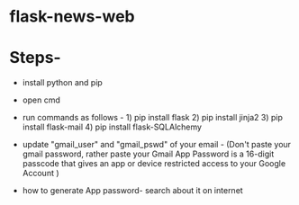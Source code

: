 # flask-news-web


# Steps-

* install python and pip
* open cmd
* run commands as follows - 
        1) pip install flask
        2) pip install jinja2
        3) pip install flask-mail
        4) pip install flask-SQLAlchemy
* update  "gmail_user" and  "gmail_pswd" of your email -
                  (Don't paste your gmail password, rather paste your Gmail 
                  App Password is a 16-digit passcode that gives an app or device 
                  restricted access to your Google Account )
                  
* how to generate App password-
      search about it on internet
